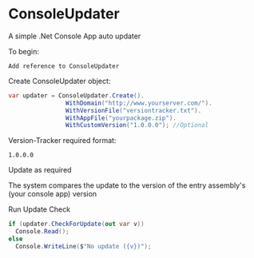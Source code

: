 # ConsoleUpdater
A simple .Net Console App auto updater

To begin:
```
Add reference to ConsoleUpdater
```

Create ConsoleUpdater object:
```cs
var updater = ConsoleUpdater.Create().
                WithDomain("http://www.yourserver.com/").
                WithVersionFile("versiontracker.txt").
                WithAppFile("yourpackage.zip").
                WithCustomVersion("1.0.0.0"); //Optional
```

Version-Tracker required format:
```
1.0.0.0
```
Update as required

The system compares the update to the version of the entry assembly's (your console app) version

Run Update Check
```cs
if (updater.CheckForUpdate(out var v))
  Console.Read();
else
  Console.WriteLine($"No update ({v})");
```
